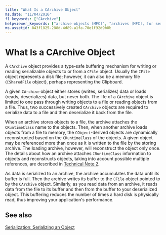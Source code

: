```yaml
---
title: "What Is a CArchive Object"
ms.date: "11/04/2016"
f1_keywords: ["CArchive"]
helpviewer_keywords: ["archive objects [MFC]", "archives [MFC], for serialization", "buffers, serializable objects", "CArchive class [MFC], about CArchive class [MFC]", "buffering, serializable objects"]
ms.assetid: 843f1825-288d-4d89-a1fa-70e1f92d9b8b
---
```

# What Is a CArchive Object

A `CArchive` object provides a type-safe buffering mechanism for writing or reading serializable objects to or from a `CFile` object. Usually the `CFile` object represents a disk file; however, it can also be a memory file (`CSharedFile` object), perhaps representing the Clipboard.

A given `CArchive` object either stores (writes, serializes) data or loads (reads, deserializes) data, but never both. The life of a `CArchive` object is limited to one pass through writing objects to a file or reading objects from a file. Thus, two successively created `CArchive` objects are required to serialize data to a file and then deserialize it back from the file.

When an archive stores objects to a file, the archive attaches the `CRuntimeClass` name to the objects. Then, when another archive loads objects from a file to memory, the `CObject`-derived objects are dynamically reconstructed based on the `CRuntimeClass` of the objects. A given object may be referenced more than once as it is written to the file by the storing archive. The loading archive, however, will reconstruct the object only once. The details about how an archive attaches `CRuntimeClass` information to objects and reconstructs objects, taking into account possible multiple references, are described in [Technical Note 2](../mfc/tn002-persistent-object-data-format.md).

As data is serialized to an archive, the archive accumulates the data until its buffer is full. Then the archive writes its buffer to the `CFile` object pointed to by the `CArchive` object. Similarly, as you read data from an archive, it reads data from the file to its buffer and then from the buffer to your deserialized object. This buffering reduces the number of times a hard disk is physically read, thus improving your application's performance.

## See also

[Serialization: Serializing an Object](../mfc/serialization-serializing-an-object.md)
